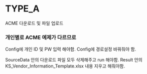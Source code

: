 # TYPE_A
ACME 다운로드 및 파일 업로드

### 개인별로 ACME 예제가 다르므로

Config에 개인 ID 및 PW 입력 해야함.
Config에 경로설정 바꿔줘야 함.

SourceData 안의 다운로드 파일 모두 삭제해주고 run 해야함.
Result 안의 KS_Vendor_Information_Template.xlsx 내용 지우고 해줘야함.
